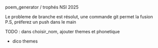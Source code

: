 poem_generator / trophés NSI 2025

Le probleme de branche est résolut, une commande git permet la fusion
P.S, préferez un push dans le main

TODO :
dans choisir_nom, ajouter themes et phonetique
+ dico themes